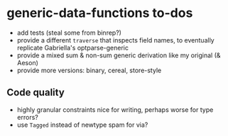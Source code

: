 # generic-data-functions to-dos
  * add tests (steal some from binrep?)
  * provide a different `traverse` that inspects field names, to eventually
    replicate Gabriella's optparse-generic
  * provide a mixed sum & non-sum generic derivation like my original (& Aeson)
  * provide more versions: binary, cereal, store-style

## Code quality
  * highly granular constraints nice for writing, perhaps worse for type errors?
  * use `Tagged` instead of newtype spam for via?
